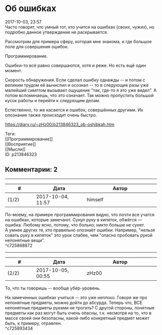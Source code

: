 Об ошибках
==========

  
2017-10-03, 23:57  
 Часто говорят, что умный тот, кто учится на ошибках (своих, чужих), но подробно данное утверждение не раскрывается.   
   
 Рассмотрим для примера сферу, которая мне знакома, и где большое поле для совершения ошибок.   
   
 Программирование.   
   
 Ошибки-то всё равно совершаются, хотя и реже. Но есть ещё один момент.   
   
 Скорость обнаружения. Если сделал ошибку однажды -- и потом с великим трудом её вычислил и осознал -- то в следующие разы уже малейший симптом вызывает ощущение "так, где-то я это уже видел". А потом вспоминаешь, что это означает. Так можно пропустить большой кусок работы и перейти к следующим делам.   
   
 Естественно, то же касается и ошибок, совершённых другими. Их опознание также происходит очень быстро.   
  
<https://diary.ru/~zHz00/p213846323_ob-oshibkah.htm>  
  
Теги:  
[[Программирование]]  
[[Восприятие]]  
[[Мысли]]  
ID: p213846323  


Комментарии: 2
--------------

  


---



|         #         |              Дата              |                     Автор                     |           ID           |
| --- | --- | --- | --- |
| (1/2) | 2017-10-04, 11:57 | himself | c725868872 |

  
 По-моему, на примере программирования видно, что почти все учатся на ошибках, которые замечают. Сунул руку в кипяток, обжёгся — ошибка. Любому ясно, потому, что больно; никто больше не сунет.   
 А умнее других те, кто правильно опознаёт ошибки. Например, "нельзя совать руку в кипяток" это урок слабее, чем "опасно пробовать рукой непонятные вещи".   
 ^c725868872

---



|         #         |              Дата              |                     Автор                     |           ID           |
| --- | --- | --- | --- |
| (2/2) | 2017-10-05, 00:55 | zHz00 | c725893434 |

  
 То, что ты говоришь -- вообще убер-уровень.   
   
 На замеченных ошибках учиться -- это уже неплохо. Говоря же про непонятные предметы, можно дойти до абсурда. Теперь что, ВСЕ непонятные предметы руками не трогать? С другой стороны, понятные предметы как раз могут быть очень опасны, т.к. несмотря на то, что в массе своей они безопасны, какой-либо конкретный предмет может быть, к примеру, отравлен.   
 ^c725893434